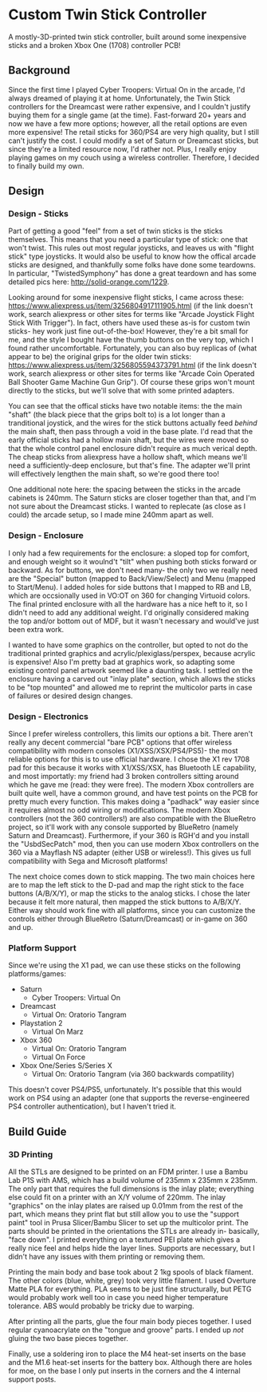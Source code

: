 # Custom Twin Stick Controller

A mostly-3D-printed twin stick controller, built around some inexpensive sticks and a broken Xbox One (1708) controller PCB!

## Background

Since the first time I played Cyber Troopers: Virtual On in the arcade, I'd always dreamed of playing it at home.  Unfortunately, the Twin Stick controllers for the Dreamcast were rather expensive, and I couldn't justify buying them for a single game (at the time).  Fast-forward 20+ years and now we have a few more options; however, all the retail options are even more expensive!  The retail sticks for 360/PS4 are very high quality, but I still can't justify the cost.  I could modify a set of Saturn or Dreamcast sticks, but since they're a limited resource now, I'd rather not.  Plus, I really enjoy playing games on my couch using a wireless controller.  Therefore, I decided to finally build my own.

## Design

### Design - Sticks

Part of getting a good "feel" from a set of twin sticks is the sticks themselves.  This means that you need a particular type of stick: one that won't twist.  This rules out most regular joysticks, and leaves us with "flight stick" type joysticks.  It would also be useful to know how the offical arcade sticks are designed, and thankfully some folks have done some teardowns.  In particular, "TwistedSymphony" has done a great teardown and has some detailed pics here: http://solid-orange.com/1229.

Looking around for some inexpensive flight sticks, I came across these: https://www.aliexpress.us/item/3256804917111905.html (if the link doesn't work, search aliexpress or other sites for terms like "Arcade Joystick Flight Stick With Trigger").  In fact, others have used these as-is for custom twin sticks- hey work just fine out-of-the-box!  However, they're a bit small for me, and the style I bought have the thumb buttons on the very top, which I found rather uncomfortable.  Fortunately, you can also buy replicas of (what appear to be) the original grips for the older twin sticks: https://www.aliexpress.us/item/3256805594373791.html (if the link doesn't work, search aliexpress or other sites for terms like "Arcade Coin Operated Ball Shooter Game Machine Gun Grip").  Of course these grips won't mount directly to the sticks, but we'll solve that with some printed adapters.

You can see that the offical sticks have two notable items: the the main "shaft" (the black piece that the grips bolt to) is a lot longer than a tranditional joystick, and the wires for the stick buttons actually feed _behind_ the main shaft, then pass through a void in the base plate.  I'd read that the early official sticks had a hollow main shaft, but the wires were moved so that the whole control panel enclosure didn't require as much verical depth.  The cheap sticks from aliexpress have a hollow shaft, which means we'll need a sufficiently-deep enclosure, but that's fine.  The adapter we'll print will effectively lengthen the main shaft, so we're good there too!

One additional note here: the spacing between the sticks in the arcade cabinets is 240mm.  The Saturn sticks are closer together than that, and I'm not sure about the Dreamcast sticks.  I wanted to replecate (as close as I could) the arcade setup, so I made mine 240mm apart as well.

### Design - Enclosure

I only had a few requirements for the enclosure: a sloped top for comfort, and enough weight so it woulnd't "tilt" when pushing both sticks forward or backward.  As for buttons, we don't need many- the only two we really need are the "Special" button (mapped to Back/View/Select) and Menu (mapped to Start/Menu).  I added holes for side buttons that I mapped to RB and LB, which are occsionally used in VO:OT on 360 for changing Virtuoid colors.  The final printed enclosure with all the hardware has a nice heft to it, so I didn't need to add any additional weight.  I'd originally considered making the top and/or bottom out of MDF, but it wasn't necessary and would've just been extra work.

I wanted to have some graphics on the controller, but opted to not do the traditional printed graphics and acrylic/plexiglass/perspex, because acrylic is expensive!  Also I'm pretty bad at graphics work, so adapting some existing control panel artwork seemed like a daunting task.  I settled on the enclosure having a carved out "inlay plate" section, which allows the sticks to be "top mounted" and allowed me to reprint the multicolor parts in case of failures or desired design changes.

### Design - Electronics

Since I prefer wireless controllers, this limits our options a bit.  There aren't really any decent commercial "bare PCB" options that offer wireless compatibility with modern consoles (X1/XSS/XSX/PS4/PS5)- the most reliable options for this is to use official hardware.  I chose the X1 rev 1708 pad for this because it works with X1/XSS/XSX, has Bluetooth LE capability, and most importatly: my friend had 3 broken controllers sitting around which he gave me (read: they were free).  The modern Xbox controllers are built quite well, have a common ground, and have test points on the PCB for pretty much every function.  This makes doing a "padhack" way easier since it requires almost no odd wiring or modifications.  The modern Xbox controllers (not the 360 controllers!) are also compatible with the BlueRetro project, so it'll work with any console supported by BlueRetro (namely Saturn and Dreamcast).  Furthermore, if your 360 is RGH'd and you install the "UsbdSecPatch" mod, then you can use modern Xbox controllers on the 360 via a Mayflash NS adapter (either USB or wireless!).  This gives us full compatibility with Sega and Microsoft platforms!

The next choice comes down to stick mapping.  The two main choices here are to map the left stick to the D-pad and map the right stick to the face buttons (A/B/X/Y), or map the sticks to the analog sticks.  I chose the later because it felt more natural, then mapped the stick buttons to A/B/X/Y.  Either way should work fine with all platforms, since you can customize the controls either through BlueRetro (Saturn/Dreamcast) or in-game on 360 and up.

### Platform Support

Since we're using the X1 pad, we can use these sticks on the following platforms/games:

 - Saturn
   - Cyber Troopers: Virtual On
 - Dreamcast
   - Virtual On: Oratorio Tangram
 - Playstation 2
   - Virtual On Marz
 - Xbox 360
   - Virtual On: Oratorio Tangram
   - Virtual On Force
 - Xbox One/Series S/Series X
   - Virtual On: Oratorio Tangram (via 360 backwards compatility)

This doesn't cover PS4/PS5, unfortunately.  It's possible that this would work on PS4 using an adapter (one that supports the reverse-engineered PS4 controller authentication), but I haven't tried it.

## Build Guide

### 3D Printing

All the STLs are designed to be printed on an FDM printer.  I use a Bambu Lab P1S with AMS, which has a build volume of 235mm x 235mm x 235mm.  The only part that requires the full dimensions is the inlay plate; everything else could fit on a printer with an X/Y volume of 220mm.  The inlay "graphics" on the inlay plates are raised up 0.01mm from the rest of the part, which means they print flat but still allow you to use the "support paint" tool in Prusa Slicer/Bambu Slicer to set up the multicolor print.  The parts should be printed in the orientations the STLs are already in- basically, "face down".  I printed everything on a textured PEI plate which gives a really nice feel and helps hide the layer lines. Supports are necessary, but I didn't have any issues with them printing or removing them.

Printing the main body and base took about 2 1kg spools of black filament.  The other colors (blue, white, grey) took very little filament.  I used Overture Matte PLA for everything.  PLA seems to be just fine structurally, but PETG would probably work well too in case you need higher temperature tolerance.  ABS would probably be tricky due to warping.

After printing all the parts, glue the four main body pieces together.  I used regular cyanoacrylate on the "tongue and groove" parts.  I ended up _not_ gluing the two base pieces together.

Finally, use a soldering iron to place the M4 heat-set inserts on the base and the M1.6 heat-set inserts for the battery box.  Although there are holes for moe, on the base I only put inserts in the corners and the 4 internal support posts.